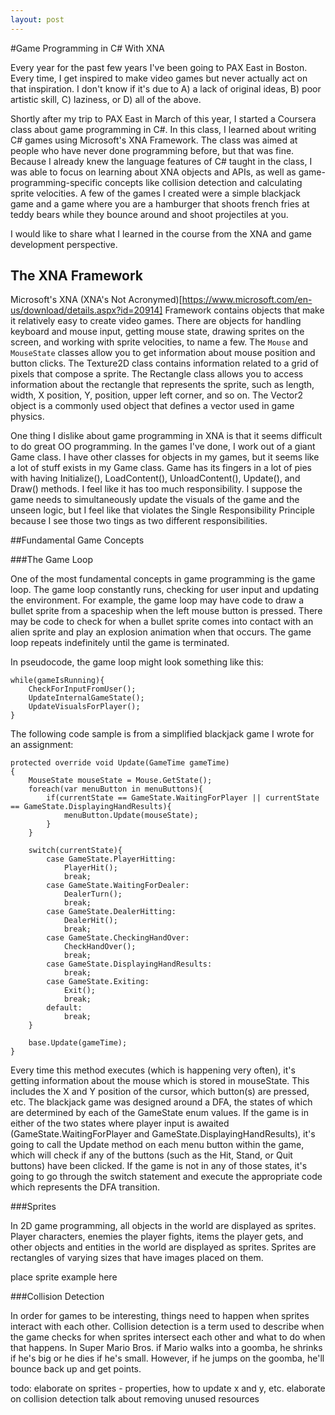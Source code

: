 ```yaml
---
layout: post
---
```


#Game Programming in C# With XNA

Every year for the past few years I've been going to PAX East in Boston. Every time, I get inspired to make video games but never actually act on that inspiration. I don't know if it's due to A) a lack of original ideas, B) poor artistic skill, C) laziness, or D) all of the above.

Shortly after my trip to PAX East in March of this year, I started a Coursera class about game programming in C#. In this class, I learned about writing C# games using Microsoft's XNA Framework. The class was aimed at people who have never done programming before, but that was fine. Because I already knew the language features of C# taught in the class, I was able to focus on learning about XNA objects and APIs, as well as game-programming-specific concepts like collision detection and calculating sprite velocities. A few of the games I created were a simple blackjack game and a game where you are a hamburger that shoots french fries at teddy bears while they bounce around and shoot projectiles at you.

I would like to share what I learned in the course from the XNA and game development perspective. 

## The XNA Framework

Microsoft's XNA (XNA's Not Acronymed)[https://www.microsoft.com/en-us/download/details.aspx?id=20914] Framework contains objects that make it relatively easy to create video games. There are objects for handling keyboard and mouse input, getting mouse state, drawing sprites on the screen, and working with sprite velocities, to name a few. The `Mouse` and `MouseState` classes allow you to get information about mouse position and button clicks. The Texture2D class contains information related to a grid of pixels that compose a sprite. The Rectangle class allows you to access information about the rectangle that represents the sprite, such as length, width, X position, Y, position, upper left corner, and so on. The Vector2 object is a commonly used object that defines a vector used in game physics.

One thing I dislike about game programming in XNA is that it seems difficult to do great OO programming. In the games I've done, I work out of a giant Game class. I have other classes for objects in my games, but it seems like a lot of stuff exists in my Game class. Game has its fingers in a lot of pies with having Initialize(), LoadContent(), UnloadContent(), Update(), and Draw() methods. I feel like it has too much responsibility. I suppose the game needs to simultaneously update the visuals of the game and the unseen logic, but I feel like that violates the Single Responsibility Principle because I see those two tings as two different responsibilities. 

##Fundamental Game Concepts

###The Game Loop

One of the most fundamental concepts in game programming is the game loop. The game loop constantly runs, checking for user input and updating the environment. For example, the game loop may have code to draw a bullet sprite from a spaceship when the left mouse button is pressed. There may be code to check for when a bullet sprite comes into contact with an alien sprite and play an explosion animation when that occurs. The game loop repeats indefinitely until the game is terminated.

In pseudocode, the game loop might look something like this:

	while(gameIsRunning){
		CheckForInputFromUser();
		UpdateInternalGameState();
		UpdateVisualsForPlayer();
	}

The following code sample is from a simplified blackjack game I wrote for an assignment:

	protected override void Update(GameTime gameTime)
	{
		MouseState mouseState = Mouse.GetState();
		foreach(var menuButton in menuButtons){
			if(currentState == GameState.WaitingForPlayer || currentState == GameState.DisplayingHandResults){
				menuButton.Update(mouseState);
			}
		}

		switch(currentState){
			case GameState.PlayerHitting:
				PlayerHit();
				break;
			case GameState.WaitingForDealer:
				DealerTurn();
				break;
			case GameState.DealerHitting:
				DealerHit();
				break;
			case GameState.CheckingHandOver:
				CheckHandOver();
				break;
			case GameState.DisplayingHandResults:
				break;
			case GameState.Exiting:
				Exit();
				break;
			default:
				break;
		}

		base.Update(gameTime);
	}

Every time this method executes (which is happening very often), it's getting information about the mouse which is stored in mouseState. This includes the X and Y position of the cursor, which button(s) are pressed, etc. The blackjack game was designed around a DFA, the states of which are determined by each of the GameState enum values. If the game is in either of the two states where player input is awaited (GameState.WaitingForPlayer and GameState.DisplayingHandResults), it's going to call the Update method on each menu button within the game, which will check if any of the buttons (such as the Hit, Stand, or Quit buttons) have been clicked. If the game is not in any of those states, it's going to go through the switch statement and execute the appropriate code which represents the DFA transition. 

###Sprites

In 2D game programming, all objects in the world are displayed as sprites. Player characters, enemies the player fights, items the player gets, and other objects and entities in the world are displayed as sprites. Sprites are rectangles of varying sizes that have images placed on them.

place sprite example here


###Collision Detection

In order for games to be interesting, things need to happen when sprites interact with each other. Collision detection is a term used to describe when the game checks for when sprites intersect each other and what to do when that happens. In Super Mario Bros. if Mario walks into a goomba, he shrinks if he's big or he dies if he's small. However, if he jumps on the goomba, he'll bounce back up and get points.


todo: elaborate on sprites - properties, how to update x and y, etc.
	elaborate on collision detection
	talk about removing unused resources

